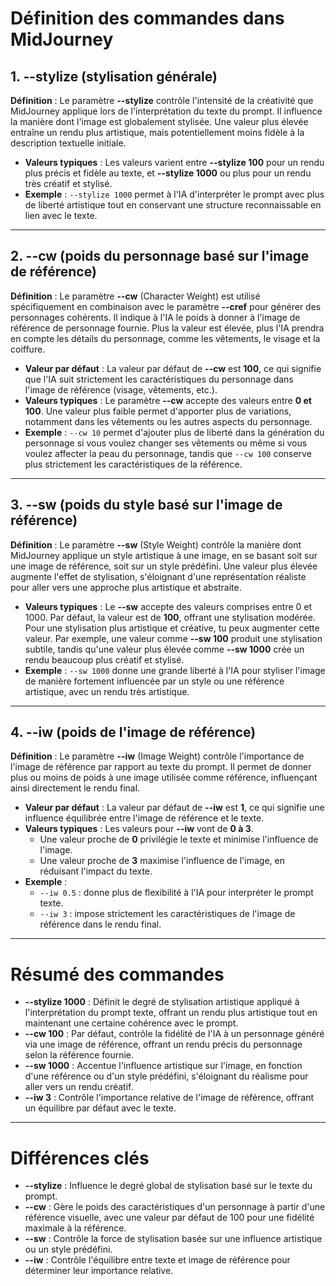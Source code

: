 
# Définition des commandes dans MidJourney

## 1. --stylize (stylisation générale)
**Définition** : Le paramètre **--stylize** contrôle l'intensité de la créativité que MidJourney applique lors de l'interprétation du texte du prompt. Il influence la manière dont l'image est globalement stylisée. Une valeur plus élevée entraîne un rendu plus artistique, mais potentiellement moins fidèle à la description textuelle initiale.

- **Valeurs typiques** : Les valeurs varient entre **--stylize 100** pour un rendu plus précis et fidèle au texte, et **--stylize 1000** ou plus pour un rendu très créatif et stylisé.
- **Exemple** : `--stylize 1000` permet à l'IA d'interpréter le prompt avec plus de liberté artistique tout en conservant une structure reconnaissable en lien avec le texte.

---

## 2. --cw (poids du personnage basé sur l'image de référence)
**Définition** : Le paramètre **--cw** (Character Weight) est utilisé spécifiquement en combinaison avec le paramètre **--cref** pour générer des personnages cohérents. Il indique à l'IA le poids à donner à l'image de référence de personnage fournie. Plus la valeur est élevée, plus l'IA prendra en compte les détails du personnage, comme les vêtements, le visage et la coiffure.

- **Valeur par défaut** : La valeur par défaut de **--cw** est **100**, ce qui signifie que l'IA suit strictement les caractéristiques du personnage dans l'image de référence (visage, vêtements, etc.).
- **Valeurs typiques** : Le paramètre **--cw** accepte des valeurs entre **0 et 100**. Une valeur plus faible permet d'apporter plus de variations, notamment dans les vêtements ou les autres aspects du personnage.
- **Exemple** : `--cw 10` permet d'ajouter plus de liberté dans la génération du personnage si vous voulez changer ses vêtements ou même si vous voulez affecter la peau du personnage, tandis que `--cw 100` conserve plus strictement les caractéristiques de la référence.

---

## 3. --sw (poids du style basé sur l'image de référence)
**Définition** : Le paramètre **--sw** (Style Weight) contrôle la manière dont MidJourney applique un style artistique à une image, en se basant soit sur une image de référence, soit sur un style prédéfini. Une valeur plus élevée augmente l'effet de stylisation, s'éloignant d'une représentation réaliste pour aller vers une approche plus artistique et abstraite.

- **Valeurs typiques** : Le **--sw** accepte des valeurs comprises entre 0 et 1000. Par défaut, la valeur est de **100**, offrant une stylisation modérée. Pour une stylisation plus artistique et créative, tu peux augmenter cette valeur. Par exemple, une valeur comme **--sw 100** produit une stylisation subtile, tandis qu'une valeur plus élevée comme **--sw 1000** crée un rendu beaucoup plus créatif et stylisé.
- **Exemple** : `--sw 1000` donne une grande liberté à l'IA pour styliser l'image de manière fortement influencée par un style ou une référence artistique, avec un rendu très artistique.

---

## 4. --iw (poids de l'image de référence)
**Définition** : Le paramètre **--iw** (Image Weight) contrôle l'importance de l'image de référence par rapport au texte du prompt. Il permet de donner plus ou moins de poids à une image utilisée comme référence, influençant ainsi directement le rendu final.

- **Valeur par défaut** : La valeur par défaut de **--iw** est **1**, ce qui signifie une influence équilibrée entre l'image de référence et le texte.
- **Valeurs typiques** : Les valeurs pour **--iw** vont de **0 à 3**.
  - Une valeur proche de **0** privilégie le texte et minimise l'influence de l'image.
  - Une valeur proche de **3** maximise l'influence de l'image, en réduisant l'impact du texte.
- **Exemple** :
  - `--iw 0.5` : donne plus de flexibilité à l'IA pour interpréter le prompt texte.
  - `--iw 3` : impose strictement les caractéristiques de l'image de référence dans le rendu final.

---

# Résumé des commandes

- **--stylize 1000** : Définit le degré de stylisation artistique appliqué à l'interprétation du prompt texte, offrant un rendu plus artistique tout en maintenant une certaine cohérence avec le prompt.
- **--cw 100** : Par défaut, contrôle la fidélité de l'IA à un personnage généré via une image de référence, offrant un rendu précis du personnage selon la référence fournie.
- **--sw 1000** : Accentue l'influence artistique sur l'image, en fonction d'une référence ou d'un style prédéfini, s'éloignant du réalisme pour aller vers un rendu créatif.
- **--iw 3** : Contrôle l'importance relative de l'image de référence, offrant un équilibre par défaut avec le texte.

---

# Différences clés

- **--stylize** : Influence le degré global de stylisation basé sur le texte du prompt.
- **--cw** : Gère le poids des caractéristiques d'un personnage à partir d'une référence visuelle, avec une valeur par défaut de 100 pour une fidélité maximale à la référence.
- **--sw** : Contrôle la force de stylisation basée sur une influence artistique ou un style prédéfini.
- **--iw** : Contrôle l'équilibre entre texte et image de référence pour déterminer leur importance relative.

